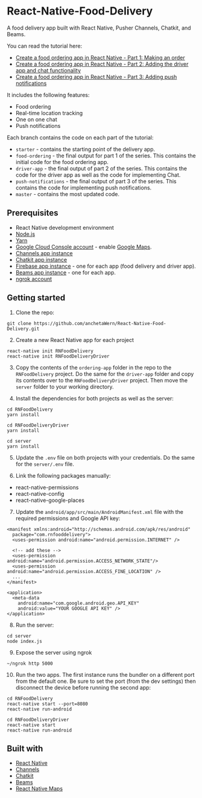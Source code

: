 # React-Native-Food-Delivery
A food delivery app built with React Native, Pusher Channels, Chatkit, and Beams.

You can read the tutorial here:

- [Create a food ordering app in React Native - Part 1: Making an order](http://pusher.com/tutorials/food-ordering-app-react-native-part-1)
- [Create a food ordering app in React Native - Part 2: Adding the driver app and chat functionality](http://pusher.com/tutorials/food-ordering-app-react-native-part-2)
- [Create a food ordering app in React Native - Part 3: Adding push notifications](http://pusher.com/tutorials/food-ordering-app-react-native-part-3)

It includes the following features:

- Food ordering
- Real-time location tracking
- One on one chat
- Push notifications

Each branch contains the code on each part of the tutorial:

- `starter` - contains the starting point of the delivery app.
- `food-ordering` - the final output for part 1 of the series. This contains the initial code for the food ordering app.
- `driver-app` - the final output of part 2 of the series. This contains the code for the driver app as well as the code for implementing Chat.
- `push-notifications` - the final output of part 3 of the series. This contains the code for implementing push notifications. 
- `master` - contains the most updated code.

## Prerequisites

- React Native development environment
- [Node.js](https://nodejs.org/en/)
- [Yarn](https://yarnpkg.com/en/)
- [Google Cloud Console account](https://console.cloud.google.com/) - enable [Google Maps](https://developers.google.com/maps/gmp-get-started).
- [Channels app instance](https://pusher.com/channels)
- [Chatkit app instance](https://pusher.com/chatkit)
- [Firebase app instance](https://console.firebase.google.com/) - one for each app (food delivery and driver app).
- [Beams app instance](https://pusher.com/beams) - one for each app.
- [ngrok account](https://ngrok.com/)

## Getting started

1. Clone the repo:

```
git clone https://github.com/anchetaWern/React-Native-Food-Delivery.git
```

2. Create a new React Native app for each project

```
react-native init RNFoodDelivery
react-native init RNFoodDeliveryDriver
```

3. Copy the contents of the `ordering-app` folder in the repo to the `RNFoodDelivery` project. Do the same for the `driver-app` folder and copy its contents over to the `RNFoodDeliveryDriver` project. Then move the `server` folder to your working directory.

4. Install the dependencies for both projects as well as the server:

```
cd RNFoodDelivery
yarn install
```

```
cd RNFoodDeliveryDriver
yarn install
```

```
cd server
yarn install
```

5. Update the `.env` file on both projects with your credentials. Do the same for the `server/.env` file.

6. Link the following packages manually:

- react-native-permissions
- react-native-config
- react-native-google-places

7. Update the `android/app/src/main/AndroidManifest.xml` file with the required permissions and Google API key:

```
<manifest xmlns:android="http://schemas.android.com/apk/res/android"
  package="com.rnfooddelivery">
  <uses-permission android:name="android.permission.INTERNET" />

  <!-- add these -->
  <uses-permission android:name="android.permission.ACCESS_NETWORK_STATE"/>
  <uses-permission android:name="android.permission.ACCESS_FINE_LOCATION" />
  ...
</manifest>
```

```
<application>
  <meta-data
    android:name="com.google.android.geo.API_KEY"
    android:value="YOUR GOOGLE API KEY" />
</application>
```

8. Run the server:

```
cd server
node index.js
```

9. Expose the server using ngrok

```
~/ngrok http 5000
```

10. Run the two apps. The first instance runs the bundler on a different port from the default one. Be sure to set the port (from the dev settings) then disconnect the device before running the second app:

```
cd RNFoodDelivery
react-native start --port=8080
react-native run-android
```

```
cd RNFoodDeliveryDriver
react-native start
react-native run-android
```

## Built with

- [React Native](https://facebook.github.io/react-native/)
- [Channels](https://pusher.com/channels)
- [Chatkit](https://pusher.com/chatkit)
- [Beams](https://pusher.com/beams)
- [React Native Maps](https://github.com/react-native-community/react-native-maps)
